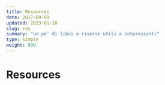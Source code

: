 ```yaml
---
title: Resources
date: 2017-09-09
updated: 2023-01-10
slug: res
summary: "un po' di libri e riserse utili o interessanti"
type: simple
weight: 999
---
```


# Resources